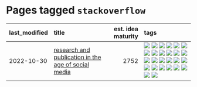 # Pages tagged `stackoverflow`

|last_modified|title|est. idea maturity|tags
|:---|:---|---:|:---|
|2022-10-30|[research and publication in the age of social media](../research-and-social.md)|2752|[![](https://img.shields.io/badge/tag-arxiv-92ab1c)](../tags/arxiv.md) [![](https://img.shields.io/badge/tag-citation-12f6d5)](../tags/citation.md) [![](https://img.shields.io/badge/tag-corrections-48fb29)](../tags/corrections.md) [![](https://img.shields.io/badge/tag-credit-4db4d2)](../tags/credit.md) [![](https://img.shields.io/badge/tag-curation-12eec5)](../tags/curation.md) [![](https://img.shields.io/badge/tag-discoverability-ea1833)](../tags/discoverability.md) [![](https://img.shields.io/badge/tag-discussion-f14da)](../tags/discussion.md) [![](https://img.shields.io/badge/tag-feed-1043a5)](../tags/feed.md) [![](https://img.shields.io/badge/tag-git-35b163)](../tags/git.md) [![](https://img.shields.io/badge/tag-github-c4fb38)](../tags/github.md) [![](https://img.shields.io/badge/tag-historyofscience-1eefac)](../tags/historyofscience.md) [![](https://img.shields.io/badge/tag-mastodon-3f9741)](../tags/mastodon.md) [![](https://img.shields.io/badge/tag-openreview-c6963e)](../tags/openreview.md) [![](https://img.shields.io/badge/tag-paperswithcode-6013c8)](../tags/paperswithcode.md) [![](https://img.shields.io/badge/tag-platform-e3be61)](../tags/platform.md) [![](https://img.shields.io/badge/tag-publication-4d35f9)](../tags/publication.md) [![](https://img.shields.io/badge/tag-reproducibility-e9b626)](../tags/reproducibility.md) [![](https://img.shields.io/badge/tag-research-1614f8)](../tags/research.md) [![](https://img.shields.io/badge/tag-retractions-82d6e)](../tags/retractions.md) [![](https://img.shields.io/badge/tag-search-752fd7)](../tags/search.md) [![](https://img.shields.io/badge/tag-socialmedia-9c3a4a)](../tags/socialmedia.md) [![](https://img.shields.io/badge/tag-stackoverflow-dad82b)](../tags/stackoverflow.md) [![](https://img.shields.io/badge/tag-subscription-35d420)](../tags/subscription.md) [![](https://img.shields.io/badge/tag-transparency-997e5)](../tags/transparency.md) [![](https://img.shields.io/badge/tag-twitter-32d44f)](../tags/twitter.md) [![](https://img.shields.io/badge/tag-validation-fe4dc)](../tags/validation.md)|